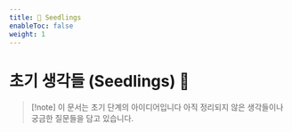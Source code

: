 ```yaml
---
title: 🌱 Seedlings
enableToc: false
weight: 1
---
```


# 초기 생각들 (Seedlings) 🌱

> [!note] 이 문서는 초기 단계의 아이디어입니다
> 아직 정리되지 않은 생각들이나 궁금한 질문들을 담고 있습니다.
